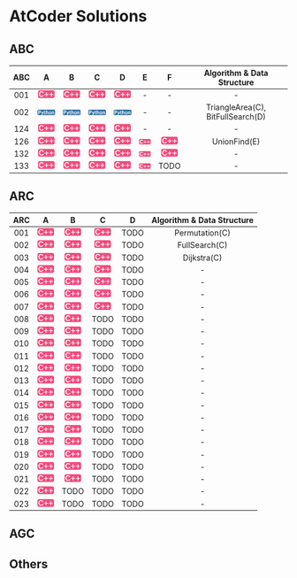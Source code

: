 [cpp]: /images/cpp.png
[py]: /images/python.png

# AtCoder Solutions

## ABC

| ABC | A | B | C | D | E | F | Algorithm & Data Structure |
|:---:|:---:|:---:|:---:|:---:|:---:|:---:|:---:|
| 001 | [![cpp]](/ABC/001/a.cpp) | [![cpp]](/ABC/001/b.cpp) | [![cpp]](/ABC/001/c.cpp) | [![cpp]](/ABC/001/d.cpp) | - | - | - |
| 002 | [![py]](/ABC/002/a.py) | [![py]](/ABC/002/b.py) | [![py]](/ABC/002/c.py) | [![py]](/ABC/002/d.py) | - | - | TriangleArea(C), BitFullSearch(D) |
| 124 | [![cpp]](/ABC/124/a.cpp) | [![cpp]](/ABC/124/b.cpp) | [![cpp]](/ABC/124/c.cpp) | [![cpp]](/ABC/124/d.cpp) | - | - | - |
| 126 | [![cpp]](/ABC/126/a.cpp) | [![cpp]](/ABC/126/b.cpp)| [![cpp]](/ABC/126/c.cpp)| [![cpp]](/ABC/126/d.cpp)| [![cpp]](/ABC/126/e.cpp) | [![cpp]](/ABC/126/f.cpp) | UnionFind(E) |
| 132 | [![cpp]](/ABC/132/a.cpp) | [![cpp]](/ABC/132/b.cpp)| [![cpp]](/ABC/132/c.cpp)| [![cpp]](/ABC/132/d.cpp)| [![cpp]](/ABC/132/e.cpp) | [![cpp]](/ABC/132/f.cpp) | - |
| 133 | [![cpp]](/ABC/133/a.cpp) | [![cpp]](/ABC/133/b.cpp)| [![cpp]](/ABC/133/c.cpp)| [![cpp]](/ABC/133/d.cpp)| [![cpp]](/ABC/133/e.cpp) | TODO | - |

## ARC

| ARC | A | B | C | D | Algorithm & Data Structure |
|:---:|:---:|:---:|:---:|:---:|:---:|
| 001 | [![cpp]](/ARC/001/a.cpp) | [![cpp]](/ARC/001/b.cpp) | [![cpp]](/ARC/001/c.cpp) | TODO | Permutation(C) |
| 002 | [![cpp]](/ARC/002/a.cpp) | [![cpp]](/ARC/002/b.cpp) | [![cpp]](/ARC/002/c.cpp) | TODO | FullSearch(C) |
| 003 | [![cpp]](/ARC/003/a.cpp) | [![cpp]](/ARC/003/b.cpp) | [![cpp]](/ARC/003/c.cpp) | TODO | Dijkstra(C) |
| 004 | [![cpp]](/ARC/004/a.cpp) | [![cpp]](/ARC/004/b.cpp) | [![cpp]](/ARC/004/c.cpp) | TODO | - |
| 005 | [![cpp]](/ARC/005/a.cpp) | [![cpp]](/ARC/005/b.cpp) | [![cpp]](/ARC/005/c.cpp) | TODO | - |
| 006 | [![cpp]](/ARC/006/a.cpp) | [![cpp]](/ARC/006/b.cpp) | [![cpp]](/ARC/006/c.cpp) | TODO | - |
| 007 | [![cpp]](/ARC/007/a.cpp) | [![cpp]](/ARC/007/b.cpp) | [![cpp]](/ARC/007/c.cpp) | TODO | - |
| 008 | [![cpp]](/ARC/008/a.cpp) | [![cpp]](/ARC/008/b.cpp) | TODO | TODO | - |
| 009 | [![cpp]](/ARC/009/a.cpp) | [![cpp]](/ARC/009/b.cpp) | TODO | TODO | - |
| 010 | [![cpp]](/ARC/010/a.cpp) | [![cpp]](/ARC/010/b.cpp) | TODO | TODO | - |
| 011 | [![cpp]](/ARC/011/a.cpp) | [![cpp]](/ARC/011/b.cpp) | TODO | TODO | - |
| 012 | [![cpp]](/ARC/012/a.cpp) | [![cpp]](/ARC/012/b.cpp) | TODO | TODO | - |
| 013 | [![cpp]](/ARC/013/a.cpp) | [![cpp]](/ARC/013/b.cpp) | TODO | TODO | - |
| 014 | [![cpp]](/ARC/014/a.cpp) | [![cpp]](/ARC/014/b.cpp) | TODO | TODO | - |
| 015 | [![cpp]](/ARC/015/a.cpp) | [![cpp]](/ARC/015/b.cpp) | TODO | TODO | - |
| 016 | [![cpp]](/ARC/016/a.cpp) | [![cpp]](/ARC/016/b.cpp) | TODO | TODO | - |
| 017 | [![cpp]](/ARC/017/a.cpp) | [![cpp]](/ARC/017/b.cpp) | TODO | TODO | - |
| 018 | [![cpp]](/ARC/018/a.cpp) | [![cpp]](/ARC/018/b.cpp) | TODO | TODO | - |
| 019 | [![cpp]](/ARC/019/a.cpp) | [![cpp]](/ARC/019/b.cpp) | TODO | TODO | - |
| 020 | [![cpp]](/ARC/020/a.cpp) | [![cpp]](/ARC/020/b.cpp) | TODO | TODO | - |
| 021 | [![cpp]](/ARC/021/a.cpp) | [![cpp]](/ARC/021/b.cpp) | TODO | TODO | - |
| 022 | [![cpp]](/ARC/022/a.cpp) | TODO | TODO | TODO | - |
| 023 | [![cpp]](/ARC/023/a.cpp) | TODO | TODO | TODO | - |

## AGC

## Others

